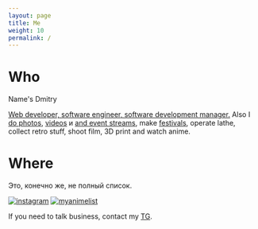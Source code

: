 ```yaml
---
layout: page
title: Me
weight: 10
permalink: /
---
```


# Who
Name's Dmitry

<a href="https://www.linkedin.com/in/dmitry-guzhov-70665a236/">Web developer, software engineer, software development manager.</a> Also I <a href="http://instagram.com/molecula" title="instagram">do photos</a>, <a href="https://www.youtube.com/channel/UCEfbYNDwwvHzfHuo3VAba2Q">videos</a> и <a href="https://www.youtube.com/channel/UCYPpar8eQ-Jt0W80s6keA2w">and event streams</a>, make <a href="https://vk.com/supersoniccon">festivals</a>, operate lathe, collect retro stuff, shoot film, 3D print and watch anime.

# Where
Это, конечно же, не полный список. 

<div class="favicons">
<a href="http://instagram.com/molecula" title="instagram"><img src="https://www.instagram.com/static/images/ico/apple-touch-icon-76x76-precomposed.png/4272e394f5ad.pngg" alt="instagram"></a>
<a href="http://myanimelist.net/animelist/artyfarty" title="MyAnimeList"><img alt="myanimelist" src="https://cdn.myanimelist.net/images/favicon.ico" /></a>
</div>


If you need to talk business, contact my [TG](https://telegram.me/artyfarty).